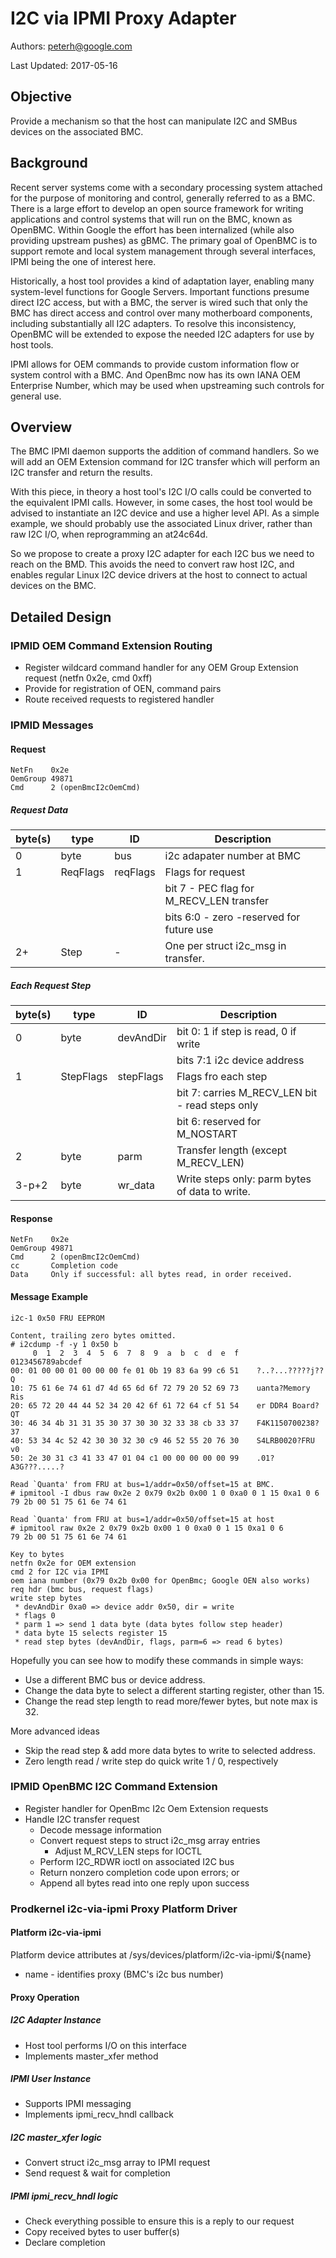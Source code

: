 # I2C via IPMI Proxy Adapter

Authors: peterh@google.com

Last Updated: 2017-05-16

## Objective

Provide a mechanism so that the host can manipulate I2C and SMBus devices on the
associated BMC.

## Background

Recent server systems come with a secondary processing system attached for the
purpose of monitoring and control, generally referred to as a BMC. There is a
large effort to develop an open source framework for writing applications and
control systems that will run on the BMC, known as OpenBMC. Within Google the
effort has been internalized (while also providing upstream pushes) as gBMC. The
primary goal of OpenBMC is to support remote and local system management through
several interfaces, IPMI being the one of interest here.

Historically, a host tool provides a kind of adaptation layer, enabling many
system-level functions for Google Servers. Important functions presume direct
I2C access, but with a BMC, the server is wired such that only the BMC has
direct access and control over many motherboard components, including
substantially all I2C adapters. To resolve this inconsistency, OpenBMC will be
extended to expose the needed I2C adapters for use by host tools.

IPMI allows for OEM commands to provide custom information flow or system
control with a BMC. And OpenBmc now has its own IANA OEM Enterprise Number,
which may be used when upstreaming such controls for general use.

## Overview

The BMC IPMI daemon supports the addition of command handlers. So we will add an
OEM Extension command for I2C transfer which will perform an I2C transfer and
return the results.

With this piece, in theory a host tool's I2C I/O calls could be converted to the
equivalent IPMI calls. However, in some cases, the host tool would be advised to
instantiate an I2C device and use a higher level API. As a simple example, we
should probably use the associated Linux driver, rather than raw I2C I/O, when
reprogramming an at24c64d.

So we propose to create a proxy I2C adapter for each I2C bus we need to reach on
the BMD. This avoids the need to convert raw host I2C, and enables regular Linux
I2C device drivers at the host to connect to actual devices on the BMC.

## Detailed Design

### IPMID OEM Command Extension Routing

- Register wildcard command handler for any OEM Group Extension request (netfn
  0x2e, cmd 0xff)
- Provide for registration of OEN, command pairs
- Route received requests to registered handler

### IPMID Messages

#### Request

```
NetFn    0x2e
OemGroup 49871
Cmd      2 (openBmcI2cOemCmd)
```

##### Request Data

| byte(s) | type     | ID       | Description                              |
| ------- | -------- | -------- | ---------------------------------------- |
| 0       | byte     | bus      | i2c adapater number at BMC               |
| 1       | ReqFlags | reqFlags | Flags for request                        |
|         |          |          | bit 7 - PEC flag for M_RECV_LEN transfer |
|         |          |          | bits 6:0 - zero -reserved for future use |
| 2+      | Step     | -        | One per struct i2c_msg in transfer.      |

##### Each Request Step

| byte(s) | type      | ID        | Description                                     |
| ------- | --------- | --------- | ----------------------------------------------- |
| 0       | byte      | devAndDir | bit 0: 1 if step is read, 0 if write            |
|         |           |           | bits 7:1 i2c device address                     |
| 1       | StepFlags | stepFlags | Flags fro each step                             |
|         |           |           | bit 7: carries M_RECV_LEN bit - read steps only |
|         |           |           | bit 6: reserved for M_NOSTART                   |
| 2       | byte      | parm      | Transfer length (except M_RECV_LEN)             |
| 3-p+2   | byte      | wr_data   | Write steps only: parm bytes of data to write.  |

#### Response

```
NetFn    0x2e
OemGroup 49871
Cmd      2 (openBmcI2cOemCmd)
cc       Completion code
Data     Only if successful: all bytes read, in order received.
```

#### Message Example

`i2c-1 0x50 FRU EEPROM`

```
Content, trailing zero bytes omitted.
# i2cdump -f -y 1 0x50 b
     0  1  2  3  4  5  6  7  8  9  a  b  c  d  e  f    0123456789abcdef
00: 01 00 00 01 00 00 00 fe 01 0b 19 83 6a 99 c6 51    ?..?...?????j??Q
10: 75 61 6e 74 61 d7 4d 65 6d 6f 72 79 20 52 69 73    uanta?Memory Ris
20: 65 72 20 44 44 52 34 20 42 6f 61 72 64 cf 51 54    er DDR4 Board?QT
30: 46 34 4b 31 31 35 30 37 30 30 32 33 38 cb 33 37    F4K1150700238?37
40: 53 34 4c 52 42 30 30 32 30 c9 46 52 55 20 76 30    S4LRB0020?FRU v0
50: 2e 30 31 c3 41 33 47 01 04 c1 00 00 00 00 00 99    .01?A3G???.....?

Read `Quanta' from FRU at bus=1/addr=0x50/offset=15 at BMC.
# ipmitool -I dbus raw 0x2e 2 0x79 0x2b 0x00 1 0 0xa0 0 1 15 0xa1 0 6
79 2b 00 51 75 61 6e 74 61

Read `Quanta' from FRU at bus=1/addr=0x50/offset=15 at host
# ipmitool raw 0x2e 2 0x79 0x2b 0x00 1 0 0xa0 0 1 15 0xa1 0 6
79 2b 00 51 75 61 6e 74 61

Key to bytes
netfn 0x2e for OEM extension
cmd 2 for I2C via IPMI
oem iana number (0x79 0x2b 0x00 for OpenBmc; Google OEN also works)
req hdr (bmc bus, request flags)
write step bytes
 * devAndDir 0xa0 => device addr 0x50, dir = write
 * flags 0
 * parm 1 => send 1 data byte (data bytes follow step header)
 * data byte 15 selects register 15
 * read step bytes (devAndDir, flags, parm=6 => read 6 bytes)
```

Hopefully you can see how to modify these commands in simple ways:

- Use a different BMC bus or device address.
- Change the data byte to select a different starting register, other than 15.
- Change the read step length to read more/fewer bytes, but note max is 32.

More advanced ideas

- Skip the read step & add more data bytes to write to selected address.
- Zero length read / write step do quick write 1 / 0, respectively

### IPMID OpenBMC I2C Command Extension

- Register handler for OpenBmc I2c Oem Extension requests
- Handle I2C transfer request
  - Decode message information
  - Convert request steps to struct i2c_msg array entries
    - Adjust M_RCV_LEN steps for IOCTL
  - Perform I2C_RDWR ioctl on associated I2C bus
  - Return nonzero completion code upon errors; or
  - Append all bytes read into one reply upon success

### Prodkernel i2c-via-ipmi Proxy Platform Driver

#### Platform i2c-via-ipmi

Platform device attributes at /sys/devices/platform/i2c-via-ipmi/${name}

- name - identifies proxy (BMC's i2c bus number)

#### Proxy Operation

##### I2C Adapter Instance

- Host tool performs I/O on this interface
- Implements master_xfer method

##### IPMI User Instance

- Supports IPMI messaging
- Implements ipmi_recv_hndl callback

##### I2C master_xfer logic

- Convert struct i2c_msg array to IPMI request
- Send request & wait for completion

##### IPMI ipmi_recv_hndl logic

- Check everything possible to ensure this is a reply to our request
- Copy received bytes to user buffer(s)
- Declare completion
